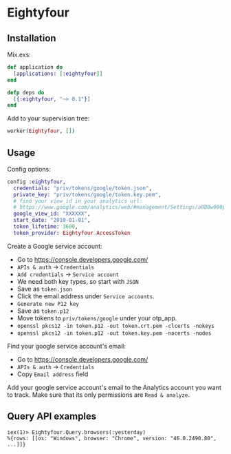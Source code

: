 Eightyfour
==========

## Installation

Mix.exs:

```elixir
def application do 
  [applications: [:eightyfour]]
end

defp deps do
  [{:eightyfour, "~> 0.1"}]
end
```

Add to your supervision tree:

```elixir
worker(Eightyfour, [])
```

## Usage

Config options:

```elixir
config :eightyfour,
  credentials: "priv/tokens/google/token.json",
  private_key: "priv/tokens/google/token.key.pem",
  # find your view_id in your analytics url:
  # https://www.google.com/analytics/web/#management/Settings/a000w000pVIEW_ID/
  google_view_id: "XXXXXX",
  start_date: "2010-01-01",
  token_lifetime: 3600,
  token_provider: Eightyfour.AccessToken
```

Create a Google service account:

* Go to https://console.developers.google.com/
* `APIs & auth` -> `Credentials`
* `Add credentials` -> `Service account`
* We need both key types, so start with `JSON`
* Save as `token.json`
* Click the email address under `Service accounts`.
* `Generate new P12 key`
* Save as `token.p12`
* Move tokens to `priv/tokens/google` under your otp_app.
* `openssl pkcs12 -in token.p12 -out token.crt.pem -clcerts -nokeys`
* `openssl pkcs12 -in token.p12 -out token.key.pem -nocerts -nodes`

Find your google service account's email:

* Go to https://console.developers.google.com/
* `APIs & auth` -> `Credentials`
* Copy `Email address` field

Add your google service account's email to the Analytics account you want to track. Make sure that its only permissions are `Read & analyze`.

## Query API examples

```
iex(1)> Eightyfour.Query.browsers(:yesterday)
%{rows: [[os: "Windows", browser: "Chrome", version: "46.0.2490.80", ...]]}
```
